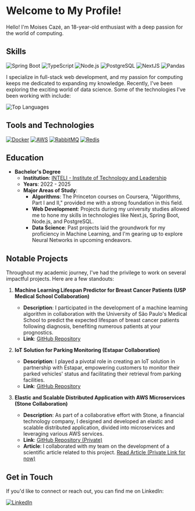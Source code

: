 # Welcome to My Profile!

Hello! I'm Moises Cazé, an 18-year-old enthusiast with a deep passion for the world of computing.

## Skills

![Spring Boot](https://img.shields.io/badge/SpringBoot-6DB33F?style=for-the-badge&logo=Spring&logoColor=white) ![TypeScript](https://img.shields.io/badge/TypeScript-000?style=for-the-badge&logo=typescript) ![Node.js](https://img.shields.io/badge/Node.js-000?style=for-the-badge&logo=node.js)  ![PostgreSQL](https://img.shields.io/badge/PostgreSQL-000?style=for-the-badge&logo=postgresql) ![NextJS](https://img.shields.io/badge/next.js-000000?style=for-the-badge&logo=nextdotjs&logoColor=white) ![Pandas](https://img.shields.io/badge/Pandas-000?style=for-the-badge&logo=pandas)

I specialize in full-stack web development, and my passion for computing keeps me dedicated to expanding my knowledge. Recently, I've been exploring the exciting world of data science. Some of the technologies I've been working with include:


![Top Languages](https://github-readme-stats-git-masterrstaa-rickstaa.vercel.app/api/top-langs/?username=cazemoises&bg_color=000&border_color=000&title_color=FFF&text_color=FFF)


## Tools and Technologies

[![Docker](https://img.shields.io/badge/Docker-2496ED?style=for-the-badge&logo=docker&logoColor=white)](https://www.docker.com/) [![AWS](https://img.shields.io/badge/AWS-232F3E?style=for-the-badge&logo=amazon-aws&logoColor=white)](https://aws.amazon.com/) [![RabbitMQ](https://img.shields.io/badge/RabbitMQ-FF6600?style=for-the-badge&logo=rabbitmq&logoColor=white)](https://www.rabbitmq.com/) [![Redis](https://img.shields.io/badge/Redis-DC382D?style=for-the-badge&logo=redis&logoColor=white)](https://redis.io/)


## Education

- **Bachelor's Degree**
  - **Institution**: [INTELI - Institute of Technology and Leadership](https://www.inteli.edu.br/)
  - **Years**: 2022 - 2025
  - **Major Areas of Study**:
    - **Algorithms**: The Princeton courses on Coursera, "Algorithms, Part I and II," provided me with a strong foundation in this field.
    - **Web Development**: Projects during my university studies allowed me to hone my skills in technologies like Next.js, Spring Boot, Node.js, and PostgreSQL.
    - **Data Science**: Past projects laid the groundwork for my proficiency in Machine Learning, and I'm gearing up to explore Neural Networks in upcoming endeavors.

## Notable Projects

Throughout my academic journey, I've had the privilege to work on several impactful projects. Here are a few standouts:

1. **Machine Learning Lifespan Predictor for Breast Cancer Patients (USP Medical School Collaboration)**
   - **Description**: I participated in the development of a machine learning algorithm in collaboration with the University of São Paulo's Medical School to predict the expected lifespan of breast cancer patients following diagnosis, benefiting numerous patients at your prognostics.
   - **Link**: [GitHub Repository](https://github.com/2022M3T4-Inteli/Medicinia)

2. **IoT Solution for Parking Monitoring (Estapar Collaboration)**
   - **Description**: I played a pivotal role in creating an IoT solution in partnership with Estapar, empowering customers to monitor their parked vehicles' status and facilitating their retrieval from parking facilities.
   - **Link**: [GitHub Repository](https://github.com/2022M4T4-Inteli/Estacionados)

3. **Elastic and Scalable Distributed Application with AWS Microservices (Stone Collaboration)**
   - **Description**: As part of a collaborative effort with Stone, a financial technology company, I designed and developed an elastic and scalable distributed application, divided into microservices and leveraging various AWS services.
   - **Link**: [GitHub Repository (Private)](https://github.com/2023M7T1-Inteli)
   - **Article**: I collaborated with my team on the development of a scientific article related to this project. [Read Article (Private Link for now)](https://github.com/2023M7T1-Inteli/Grupo-1/blob/main/docs/artigo.md)

## Get in Touch

If you'd like to connect or reach out, you can find me on LinkedIn:

[![LinkedIn](https://img.shields.io/badge/LinkedIn-000?style=for-the-badge&logo=linkedin&logoColor=0E76A8)](https://www.linkedin.com/in/moises-caze/)
